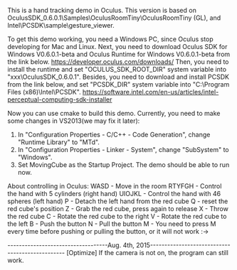 This is a hand tracking demo in Oculus.
This version is based on OculusSDK_0.6.0.1\Samples\OculusRoomTiny\OculusRoomTiny (GL), and Intel\PCSDK\sample\gesture_viewer.

To get this demo working, you need a Windows PC, since Oculus stop developing for Mac and Linux.
Next, you need to download Oculus SDK for Windows V0.6.0.1-beta and Oculus Runtime for Windows V0.6.0.1-beta from the link below.
https://developer.oculus.com/downloads/
Then, you need to install the runtime and set "OCULUS_SDK_ROOT_DIR" system variable into "xxx\OculusSDK_0.6.0.1".
Besides, you need to download and install PCSDK from the link below, and set "PCSDK_DIR" system variable into "C:\Program Files (x86)\Intel\PCSDK\".
https://software.intel.com/en-us/articles/intel-perceptual-computing-sdk-installer

Now you can use cmake to build this demo.
Currently, you need to make some changes in VS2013(we may fix it later):
1. In "Configuration Properties - C/C++ - Code Generation", change "Runtime Library" to "MTd".
2. In "Configuration Properties - Linker - System", change "SubSystem" to "Windows".
3. Set MovingCube as the Startup Project.
The demo should be able to run now.

About controlling in Oculus:
WASD - Move in the room
RTYFGH - Control the hand with 5 cylinders (right hand)
UIOJKL - Control the hand with 46 spheres (left hand)
P - Detach the left hand from the red cube
Q - reset the red cube's position
Z - Grab the red cube, press again to release
X - Throw the red cube
C - Rotate the red cube to the right
V - Rotate the red cube to the left
B - Push the button
N - Pull the button
M - You need to press M every time before pushing or pulling the button, or it will not work :->

-----------------------------------Aug. 4th, 2015------------------------------------------------
[Optimize] If the camera is not on, the program can still work.